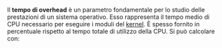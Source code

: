 Il **tempo di overhead** è un parametro fondamentale per lo studio delle prestazioni di un sistema operativo. Esso rappresenta il tempo medio di CPU necessario per eseguire i moduli del [kernel](https://it.wikipedia.org/wiki/Kernel "Kernel"). È spesso fornito in percentuale rispetto al tempo totale di utilizzo della CPU. Si può calcolare con: